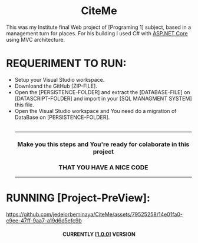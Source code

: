 <h1 align="center">CiteMe</h1>
<p>This was my Institute final Web project of [Programing 1] subject, based in a management turn for places. For his building I used C# with <a href="https://dotnet.microsoft.com/en-us/apps/aspnet" target="_blank">ASP.NET Core</a>  using MVC architecture.</p>

<h1>REQUERIMENT TO RUN:</h1>
<ul>
<li>Setup your Visual Studio workspace.</li>
<li>Downloand the GitHub [ZIP-FILE].</li>
<li>Open the [PERSISTENCE-FOLDER] and extract the [DATABASE-FILE] on [DATASCRIPT-FOLDER] and import in your [SQL MANAGMENT SYSTEM] this file.</li>
<li>Open the Visual Studio workspace and You need do a migration of DataBase on [PERSISTENCE-FOLDER].</li>
<br/>
<hr/>
<h3 align="center">Make you this steps and You're ready for colaborate in this project</h3>
<h3 align="center">THAT YOU HAVE A NICE CODE</h3>
<hr/>
</ul>

<h1>RUNNING [Project-PreView]:</h1>

https://github.com/jedelorbeminaya/CiteMe/assets/79525258/14e01fa0-c9ee-47ff-9aa7-a19d6d5efc9b

<h4 align="center">CURRENTLY <a href="https://github.com/jedelorbeminaya/CiteMe" target="_blank">[1.0.0]</a> VERSION </h4>
